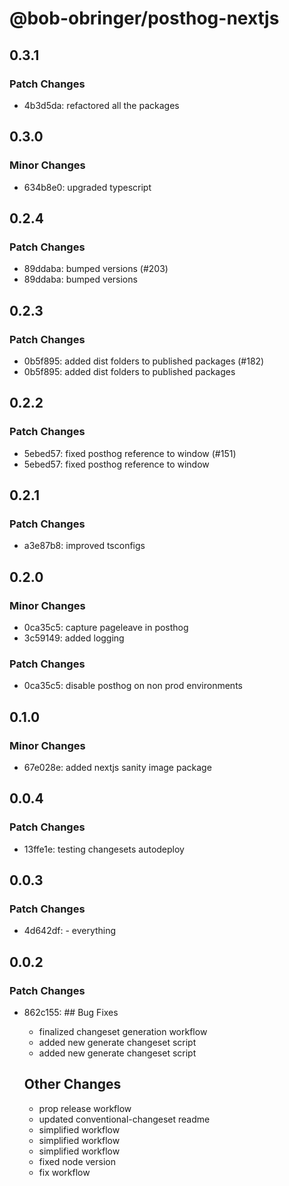 # @bob-obringer/posthog-nextjs

## 0.3.1

### Patch Changes

- 4b3d5da: refactored all the packages

## 0.3.0

### Minor Changes

- 634b8e0: upgraded typescript

## 0.2.4

### Patch Changes

- 89ddaba: bumped versions (#203)
- 89ddaba: bumped versions

## 0.2.3

### Patch Changes

- 0b5f895: added dist folders to published packages (#182)
- 0b5f895: added dist folders to published packages

## 0.2.2

### Patch Changes

- 5ebed57: fixed posthog reference to window (#151)
- 5ebed57: fixed posthog reference to window

## 0.2.1

### Patch Changes

- a3e87b8: improved tsconfigs

## 0.2.0

### Minor Changes

- 0ca35c5: capture pageleave in posthog
- 3c59149: added logging

### Patch Changes

- 0ca35c5: disable posthog on non prod environments

## 0.1.0

### Minor Changes

- 67e028e: added nextjs sanity image package

## 0.0.4

### Patch Changes

- 13ffe1e: testing changesets autodeploy

## 0.0.3

### Patch Changes

- 4d642df: - everything

## 0.0.2

### Patch Changes

- 862c155: ## Bug Fixes

  - finalized changeset generation workflow
  - added new generate changeset script
  - added new generate changeset script

  ## Other Changes

  - prop release workflow
  - updated conventional-changeset readme
  - simplified workflow
  - simplified workflow
  - simplified workflow
  - fixed node version
  - fix workflow

